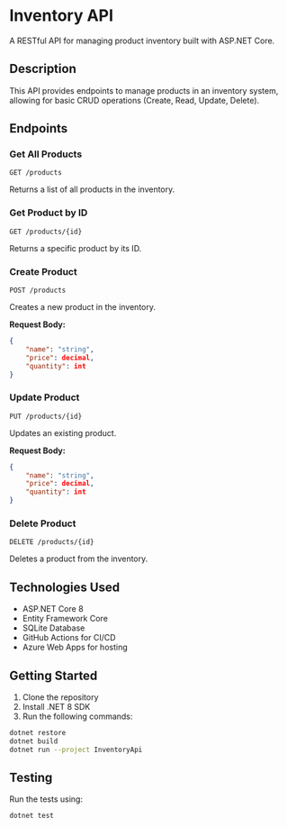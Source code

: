 # Inventory API

A RESTful API for managing product inventory built with ASP.NET Core.

## Description

This API provides endpoints to manage products in an inventory system, allowing for basic CRUD operations (Create, Read, Update, Delete).

## Endpoints

### Get All Products
```http
GET /products
```
Returns a list of all products in the inventory.

### Get Product by ID
```http
GET /products/{id}
```
Returns a specific product by its ID.

### Create Product
```http
POST /products
```
Creates a new product in the inventory.

**Request Body:**
```json
{
    "name": "string",
    "price": decimal,
    "quantity": int
}
```

### Update Product
```http
PUT /products/{id}
```
Updates an existing product.

**Request Body:**
```json
{
    "name": "string",
    "price": decimal,
    "quantity": int
}
```

### Delete Product
```http
DELETE /products/{id}
```
Deletes a product from the inventory.

## Technologies Used

- ASP.NET Core 8
- Entity Framework Core
- SQLite Database
- GitHub Actions for CI/CD
- Azure Web Apps for hosting

## Getting Started

1. Clone the repository
2. Install .NET 8 SDK
3. Run the following commands:

```bash
dotnet restore
dotnet build
dotnet run --project InventoryApi
```

## Testing

Run the tests using:

```bash
dotnet test
```